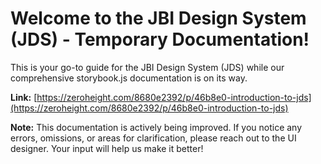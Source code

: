 # Welcome to the JBI Design System (JDS) - Temporary Documentation!

This is your go-to guide for the JBI Design System (JDS) while our comprehensive storybook.js documentation is on its way.

**Link:**
[https://zeroheight.com/8680e2392/p/46b8e0-introduction-to-jds](https://zeroheight.com/8680e2392/p/46b8e0-introduction-to-jds)

**Note:** This documentation is actively being improved. If you notice any errors, omissions, or areas for clarification, please reach out to the UI designer. Your input will help us make it better!
